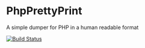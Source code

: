 # PhpPrettyPrint
A simple dumper for PHP in a human readable format


[![Build Status](https://travis-ci.org/JunkyPic/php-pretty-print.png)](https://travis-ci.org/JunkyPic/php-pretty-print)